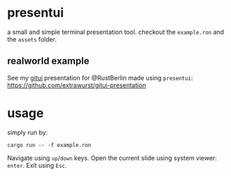 # presentui

a small and simple terminal presentation tool.
checkout the `example.ron` and the `assets` folder.

## realworld example

See my [gitui](https://github.com/extrawurst/gitui) presentation for @RustBerlin made using `presentui`: https://github.com/extrawurst/gitui-presentation

# usage

simply run by:
```
cargo run -- -f example.ron
```
Navigate using `up`/`down` keys.
Open the current slide using system viewer: `enter`.
Exit using `Esc`.
